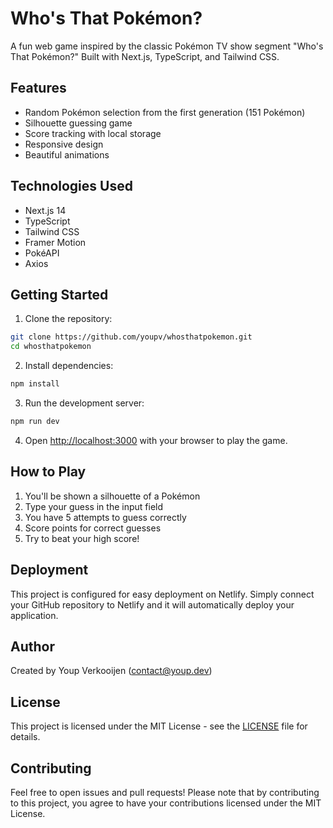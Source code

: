 # Who's That Pokémon?

A fun web game inspired by the classic Pokémon TV show segment "Who's That Pokémon?" Built with Next.js, TypeScript, and Tailwind CSS.

## Features

- Random Pokémon selection from the first generation (151 Pokémon)
- Silhouette guessing game
- Score tracking with local storage
- Responsive design
- Beautiful animations

## Technologies Used

- Next.js 14
- TypeScript
- Tailwind CSS
- Framer Motion
- PokéAPI
- Axios

## Getting Started

1. Clone the repository:
```bash
git clone https://github.com/youpv/whosthatpokemon.git
cd whosthatpokemon
```

2. Install dependencies:
```bash
npm install
```

3. Run the development server:
```bash
npm run dev
```

4. Open [http://localhost:3000](http://localhost:3000) with your browser to play the game.

## How to Play

1. You'll be shown a silhouette of a Pokémon
2. Type your guess in the input field
3. You have 5 attempts to guess correctly
4. Score points for correct guesses
5. Try to beat your high score!

## Deployment

This project is configured for easy deployment on Netlify. Simply connect your GitHub repository to Netlify and it will automatically deploy your application.

## Author

Created by Youp Verkooijen (contact@youp.dev)

## License

This project is licensed under the MIT License - see the [LICENSE](LICENSE) file for details.

## Contributing

Feel free to open issues and pull requests! Please note that by contributing to this project, you agree to have your contributions licensed under the MIT License.
